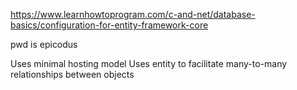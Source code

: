 https://www.learnhowtoprogram.com/c-and-net/database-basics/configuration-for-entity-framework-core

pwd is epicodus

Uses minimal hosting model
Uses entity to facilitate many-to-many relationships between objects